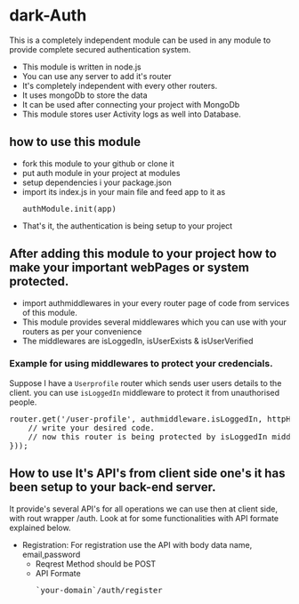 # dark-Auth

This is a completely independent module can be used in any <bold>module</bold> to provide complete secured authentication system.

<ul>
    <li>This module is written in node.js</li>
    <li>You can use any server to add it's router</li>
    <li> It's completely independent with every other routers.</li>
    <li>It uses mongoDb to store the data</li>
    <li>It can be used after connecting your project with <span><bold>MongoDb</bold></span></li>
    <li>This module stores user Activity logs as well into Database.</li>
</ul>

## how to use this module
<ul>
    <li>fork this module to your github or clone it</li>
    <li>put <bold>auth</bold> module in your project at modules</li>
    <li>setup dependencies i your <bold>package.json</bold></li>
    <li>import its <bold>index.js</bold> in your main file and feed app to it as
    <pre>authModule.init(app)</pre></li>
    <li>That's it, the authentication is being setup to your project</li>
</ul>

## After adding this module to your project how to make your important webPages or system protected.
<ul>
    <li>import authmiddlewares in your every router page of code from services of this module.</li>
    <li>This module provides several middlewares which you can use with your routers as per your convenience</li>
    <li>The middlewares are <bold>isLoggedIn</bold>, <bold>isUserExists</bold> & <bold>isUserVerified</bold></li>
</ul>

### Example for using middlewares to protect your credencials.
Suppose I have a <bold>`Userprofile`</bold> router which sends user users details to the client. you can use <bold>`isLoggedIn`</bold> middleware to protect it from unauthorised people.

<pre>
router.get('/user-profile', authmiddleware.isLoggedIn, httpHandler(async (req,res,next) =>{
    // write your desired code.
    // now this router is being protected by isLoggedIn middleware from unauthorised users.
}));
</pre>

## How to use It's API's from client side one's it has been setup to your back-end server.

It provide's several API's for all operations we can use then at client side, with rout wrapper <bold>/auth</bold>. Look at for some functionalities with API formate explained below.
<ul>
    <li><bold>Registration</bold>: For registration use the API with body data <bold>name</bold>, <bold>email</bold>,<bold>password</bold>
    <ul>
    <li>Reqrest Method should be <bold>POST</bold></li>
    <li><bold>API Formate</bold><pre>`your-domain`/auth/register</pre></li></ul>
    </li>
</ul>